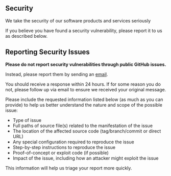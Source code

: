 ## Security

We take the security of our software products and services seriously

If you believe you have found a security vulnerability, please report it to us as described below.

## Reporting Security Issues

**Please do not report security vulnerabilities through public GitHub issues.**

Instead, please report them by sending an [email](mailto:josh@penpow.dev?subject=%5BSentry%5D%20Security%20Disclosure).

You should receive a response within 24 hours. If for some reason you do not, please follow up via email to ensure we received your original message.

Please include the requested information listed below (as much as you can provide) to help us better understand the nature and scope of the possible issue:

  * Type of issue
  * Full paths of source file(s) related to the manifestation of the issue
  * The location of the affected source code (tag/branch/commit or direct URL)
  * Any special configuration required to reproduce the issue
  * Step-by-step instructions to reproduce the issue
  * Proof-of-concept or exploit code (if possible)
  * Impact of the issue, including how an attacker might exploit the issue

This information will help us triage your report more quickly.